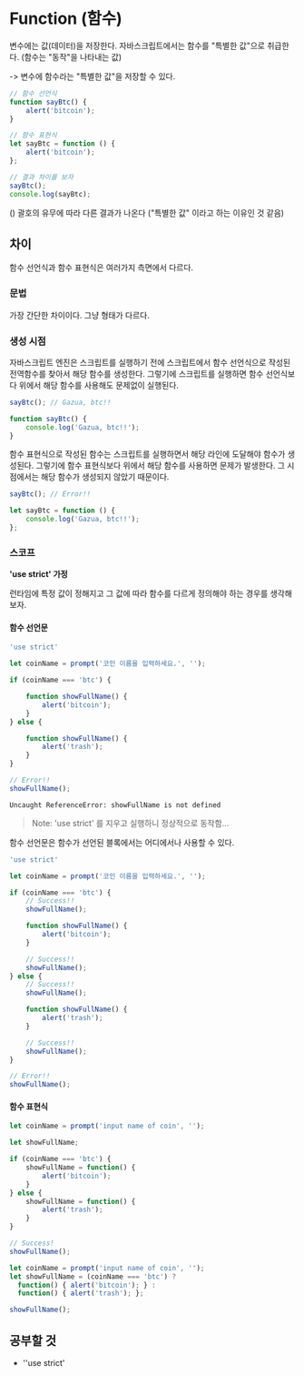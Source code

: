 # Function (함수)

변수에는 값(데이터)을 저장한다. 자바스크립트에서는 함수를 "특별한 값"으로 취급한다. (함수는 "동작"을 나타내는 값)

-> 변수에 함수라는 "특별한 값"을 저장할 수 있다.

```javascript
// 함수 선언식
function sayBtc() {
    alert('bitcoin');
}
```

```javascript
// 함수 표현식
let sayBtc = function () {
    alert('bitcoin');
};
```

```javascript
// 결과 차이를 보자
sayBtc();
console.log(sayBtc);
```

() 괄호의 유무에 따라 다른 결과가 나온다 ("특별한 값" 이라고 하는 이유인 것 같음)

## 차이

함수 선언식과 함수 표현식은 여러가지 측면에서 다르다.

### 문법

가장 간단한 차이이다. 그냥 형태가 다르다.

### 생성 시점

자바스크립트 엔진은 스크립트를 실행하기 전에 스크립트에서 함수 선언식으로 작성된 전역함수를 찾아서 해당 함수를 생성한다. 그렇기에 스크립트를 실행하면 함수 선언식보다 위에서 해당 함수를 사용해도 문제없이 실행된다. 

```javascript
sayBtc(); // Gazua, btc!!

function sayBtc() {
    console.log('Gazua, btc!!');
}
```

함수 표현식으로 작성된 함수는 스크립트를 실행하면서 해당 라인에 도달해야 함수가 생성된다. 그렇기에 함수 표현식보다 위에서 해당 함수를 사용하면 문제가 발생한다.  그 시점에서는 해당 함수가 생성되지 않았기 때문이다. 

```javascript
sayBtc(); // Error!!

let sayBtc = function () {
    console.log('Gazua, btc!!');
};
```

### 스코프

**'use strict' 가정**

런타임에 특정 값이 정해지고 그 값에 따라 함수를 다르게 정의해야 하는 경우를 생각해보자.

#### 함수 선언문

```javascript
'use strict'

let coinName = prompt('코인 이름을 입력하세요.', '');

if (coinName === 'btc') {

    function showFullName() {
        alert('bitcoin');   
    }
} else {

    function showFullName() {
        alert('trash');  
    }
}

// Error!!
showFullName();
```

`Uncaught ReferenceError: showFullName is not defined` 

> Note: 'use strict' 를 지우고 실행하니 정상적으로 동작함... 

함수 선언문은 함수가 선언된 블록에서는 어디에서나 사용할 수 있다.

```javascript
'use strict'

let coinName = prompt('코인 이름을 입력하세요.', '');

if (coinName === 'btc') {
    // Success!!
    showFullName();

    function showFullName() {
        alert('bitcoin');   
    }

    // Success!!    
    showFullName();
} else {
    // Success!!
    showFullName();

    function showFullName() {
        alert('trash');  
    }

    // Success!!
    showFullName();
}

// Error!!
showFullName();
```

#### 함수 표현식

```javascript
let coinName = prompt('input name of coin', '');

let showFullName;

if (coinName === 'btc') {
    showFullName = function() {
        alert('bitcoin');
    }
} else {
    showFullName = function() {
        alert('trash');
    }
}

// Success!
showFullName();
```

```javascript
let coinName = prompt('input name of coin', '');
let showFullName = (coinName === 'btc') ?
  function() { alert('bitcoin'); } :
  function() { alert('trash'); };

showFullName();
```

## 공부할 것

- ''use strict'
